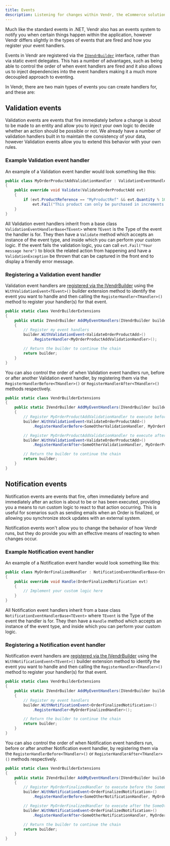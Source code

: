 ```yaml
---
title: Events
description: Listening for changes within Vendr, the eCommerce solution for Umbraco
---
```


Much like the standard events in .NET, Vendr also has an events system to notify you when certain things happen within the application, however Vendr differs slightly in the types of events that are fired and how you register your event handlers.

Events in Vendr are registered via the [`IVendrBuilder`](../vendr-builder/) interface, rather than via static event delegates. This has a number of advantages, such as being able to control the order of when event handlers are fired and it also allows us to inject dependencies into the event handlers making it a much more decoupled approach to eventing. 

In Vendr, there are two main types of events you can create handlers for, and these are:

## Validation events

Validation events are events that fire immediately before a change is about to be made to an entity and allow you to inject your own logic to decide whether an action should be possible or not. We already have a number of validation handlers built in to maintain the consistency of your data, however Validation events allow you to extend this behavior with your own rules.

### Example Validation event handler

An example of a Validation event handler would look something like this:

````csharp
public class MyOrderProductAddValidationHandler : ValidationEventHandlerBase<ValidateOrderProductAdd>
{
    public override void Validate(ValidateOrderProductAdd evt)
    {
        if (evt.ProductReference == "MyProductRef" && evt.Quantity % 10 != 0)
            evt.Fail("This product can only be purchased in increments of 10");
    }
}

````

All Validation event handlers inherit from a base class `ValidationEventHandlerBase<TEvent>` where `TEvent` is the Type of the event the handler is for. They then have a `Validate` method which accepts an instance of the event type, and inside which you can perform your custom logic. If the event fails the validation logic, you can call `evt.Fail("Your message here")` to block the related action from happening and have a `ValidationException` be thrown that can be captured in the front end to display a friendly error message.

### Registering a Validation event handler

Validation event handlers are [registered via the IVendrBuilder](../vendr-builder/#registering-dependencies) using the `WithValidationEvent<TEvent>()` builder extension method to identify the event you want to handle and then calling the `RegisterHandler<THandler>()` method to register your handler(s) for that event.


````csharp
public static class VendrBuilderExtensions
{
    public static IVendrBuilder AddMyEventHandlers(IVendrBuilder builder)
    {
        // Register my event handlers
        builder.WithValidationEvent<ValidateOrderProductAdd>()
            .RegisterHandler<MyOrderProductAddValidationHandler>();

        // Return the builder to continue the chain
        return builder;
    }
}
````

You can also control the order of when Validation event handlers run, before or after another Validation event handler, by registering them via the `RegisterHandlerBefore<THandler>()` or `RegisterHandlerAfter<THandler>()` methods respectively.

````csharp
public static class VendrBuilderExtensions
{
    public static IVendrBuilder AddMyEventHandlers(IVendrBuilder builder)
    {
        // Register MyOrderProductAddValidationHandler to execute before the SomeOtherValidationHandler handler
        builder.WithValidationEvent<ValidateOrderProductAdd>()
            .RegisterHandlerBefore<SomeOtherValidationHandler, MyOrderProductAddValidationHandler>();

        // Register MyOrderProductAddValidationHandler to execute after the SomeOtherValidationHandler handler
        builder.WithValidationEvent<ValidateOrderProductAdd>()
            .RegisterHandlerAfter<SomeOtherValidationHandler, MyOrderProductAddValidationHandler>();

        // Return the builder to continue the chain
        return builder;
    }
}
````

## Notification events


Notification events are events that fire, often immediately before and immediately after an action is about to be or has been executed, providing  you a means to run custom logic to react to that action occurring. This is useful for scenarios such as sending emails when an Order is finalized, or allowing you synchronize stock updates with an external system.

Notification events won't allow you to change the behavior of how Vendr runs, but they do provide you with an effective means of reacting to when changes occur.

### Example Notification event handler

An example of a Notification event handler would look something like this:

````csharp
public class MyOrderFinalizedHandler : NotificationEventHandlerBase<OrderFinalizedNotification>
{
    public override void Handle(OrderFinalizedNotification evt)
    {
        // Implement your custom logic here
    }
}

````

All Notification event handlers inherit from a base class `NotificationEventHandlerBase<TEvent>` where `TEvent` is the Type of the event the handler is for. They then have a `Handle` method which accepts an instance of the event type, and inside which you can perform your custom logic. 

### Registering a Notification event handler

Notification event handlers are [registered via the IVendrBuilder](../vendr-builder/#registering-dependencies) using the `WithNotificationEvent<TEvent>()` builder extension method to identify the event you want to handle and then calling the `RegisterHandler<THandler>()` method to register your handler(s) for that event.


````csharp
public static class VendrBuilderExtensions
{
    public static IVendrBuilder AddMyEventHandlers(IVendrBuilder builder)
    {
        // Register my event handlers
        builder.WithNotificationEvent<OrderFinalizedNotification>()
            .RegisterHandler<MyOrderFinalizedHandler>();

        // Return the builder to continue the chain
        return builder;
    }
}
````

You can also control the order of when Notification event handlers run, before or after another Notification event handler, by registering them via the `RegisterHandlerBefore<THandler>()` or `RegisterHandlerAfter<THandler>()` methods respectively.

````csharp
public static class VendrBuilderExtensions
{
    public static IVendrBuilder AddMyEventHandlers(IVendrBuilder builder)
    {
        // Register MyOrderFinalizedHandler to execute before the SomeOtherNotificationHandler handler
        builder.WithNotificationEvent<OrderFinalizedNotification>()
            .RegisterHandlerBefore<SomeOtherNotificationHandler, MyOrderFinalizedHandler>();

        // Register MyOrderFinalizedHandler to execute after the SomeOtherNotificationHandler handler
        builder.WithNotificationEvent<OrderFinalizedNotification>()
            .RegisterHandlerAfter<SomeOtherNotificationHandler, MyOrderFinalizedHandler>();

        // Return the builder to continue the chain
        return builder;
    }
}
````
